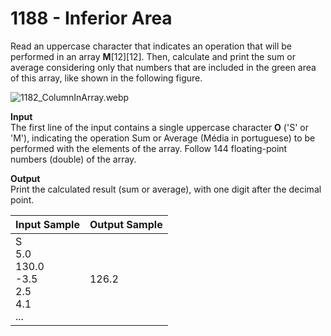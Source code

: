 # 1188 - Inferior Area

Read an uppercase character that indicates an operation that will be performed in an array **M**[12][12]. Then, calculate and print the sum or average considering only that numbers that are included in the green area of this array, like shown in the following figure.

![1182_ColumnInArray.webp]()

**Input**<br>
The first line of the input contains a single uppercase character **O** ('S' or 'M'), indicating the operation Sum or Average (Média in portuguese) to be performed with the elements of the array. Follow 144 floating-point numbers (double) of the array.

**Output**<br>
Print the calculated result (sum or average), with one digit after the decimal point.

| Input Sample                                               | Output Sample |
|:-----------------------------------------------------------|:--------------|
| S <br> 5.0 <br> 130.0 <br> -3.5 <br> 2.5 <br> 4.1 <br> ... | 126.2         |